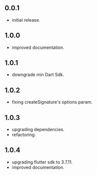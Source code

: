 ## 0.0.1

* initial release.


## 1.0.0

* improved documentation.


## 1.0.1

* downgrade min Dart Sdk.


## 1.0.2

* fixing createSignature's options param.

## 1.0.3

* upgrading dependencies.
* refactoring.


## 1.0.4

* upgrading flutter sdk to 3.7.11.
* improved documentation.

